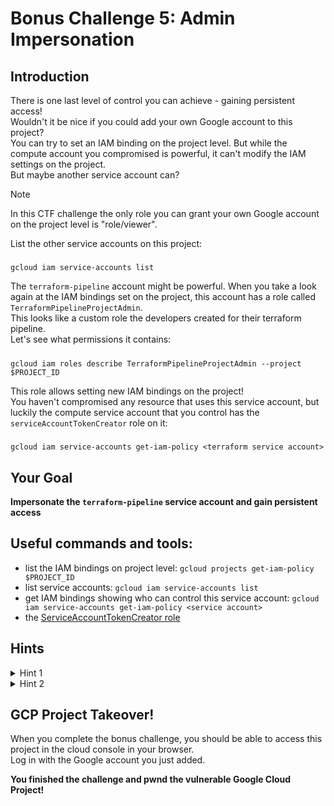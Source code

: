 # Bonus Challenge 5: Admin Impersonation

## Introduction

There is one last level of control you can achieve - gaining persistent access!  
Wouldn't it be nice if you could add your own Google account to this project?  
You can try to set an IAM binding on the project level. But while the compute account you compromised is powerful, it can't modify the IAM settings on the project.  
But maybe another service account can?  

> [!NOTE]
> In this CTF challenge the only role you can grant your own Google account on the project level is "role/viewer".  

List the other service accounts on this project:
#####
    gcloud iam service-accounts list

The `terraform-pipeline` account might be powerful. When you take a look again at the IAM bindings set on the project, this account has a role called `TerraformPipelineProjectAdmin`.  
This looks like a custom role the developers created for their terraform pipeline.  
Let's see what permissions it contains:  
#####
    gcloud iam roles describe TerraformPipelineProjectAdmin --project $PROJECT_ID
This role allows setting new IAM bindings on the project!  
You haven't compromised any resource that uses this service account, but luckily the compute service account that you control has the `serviceAccountTokenCreator` role on it:  
#####
    gcloud iam service-accounts get-iam-policy <terraform service account>

## Your Goal

**Impersonate the `terraform-pipeline` service account and gain persistent access**

## Useful commands and tools:
- list the IAM bindings on project level: `gcloud projects get-iam-policy $PROJECT_ID`
- list service accounts: `gcloud iam service-accounts list` 
- get IAM bindings showing who can control this service account: `gcloud iam service-accounts get-iam-policy <service account>`
- the [ServiceAccountTokenCreator role](https://cloud.google.com/iam/docs/service-account-permissions#token-creator-role)

## Hints

<details>
  <summary>Hint 1</summary>

  The `serviceAccountTokenCreator` role, allowing service account impersonation!  
  The compute service account can leverage the permissions of the terraform pipeline account by impersonating it.  
  If you want to run gcloud commands while impersonating a service account, you can add the `--impersonate-service-account` flag to your gcloud command.

</details>

<details>
  <summary>Hint 2</summary>

  Add your own Google Account to the GCP project by running:  
  #####
    gcloud projects add-iam-policy-binding $PROJECT_ID --member=user:<your Google account> --role=roles/viewer --impersonate-service-account <terraform pipeline account>

</details>

## GCP Project Takeover!

When you complete the bonus challenge, you should be able to access this project in the cloud console in your browser.  
Log in with the Google account you just added.  

**You finished the challenge and pwnd the vulnerable Google Cloud Project!**
